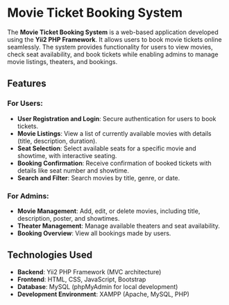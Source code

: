 # Movie Ticket Booking System

The **Movie Ticket Booking System** is a web-based application developed using the **Yii2 PHP Framework**. It allows users to book movie tickets online seamlessly. The system provides functionality for users to view movies, check seat availability, and book tickets while enabling admins to manage movie listings, theaters, and bookings.

## Features

### For Users:
- **User Registration and Login**: Secure authentication for users to book tickets.
- **Movie Listings**: View a list of currently available movies with details (title, description, duration).
- **Seat Selection**: Select available seats for a specific movie and showtime, with interactive seating.
- **Booking Confirmation**: Receive confirmation of booked tickets with details like seat number and showtime.
- **Search and Filter**: Search movies by title, genre, or date.
  
### For Admins:
- **Movie Management**: Add, edit, or delete movies, including title, description, poster, and showtimes.
- **Theater Management**: Manage available theaters and seat availability.
- **Booking Overview**: View all bookings made by users.

## Technologies Used

- **Backend**: Yii2 PHP Framework (MVC architecture)
- **Frontend**: HTML, CSS, JavaScript, Bootstrap
- **Database**: MySQL (phpMyAdmin for local development)
- **Development Environment**: XAMPP (Apache, MySQL, PHP)
